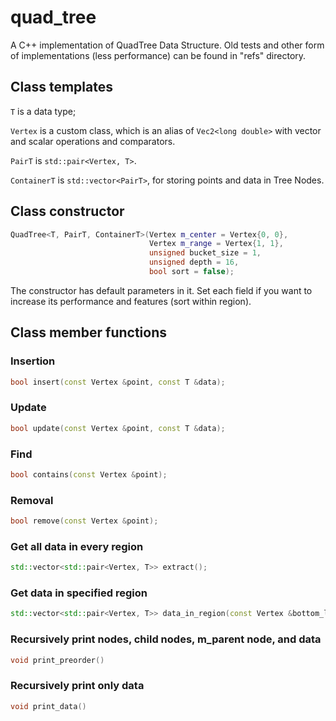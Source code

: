# quad_tree

A C++ implementation of QuadTree Data Structure. Old tests and other form of implementations (less performance) can be found in "refs" directory.

## Class templates
`T` is a data type;

`Vertex` is a custom class, which is an alias of `Vec2<long double>` with vector and scalar operations and comparators.

`PairT` is `std::pair<Vertex, T>`.

`ContainerT` is `std::vector<PairT>`, for storing points and data in Tree Nodes.

## Class constructor

```C++
QuadTree<T, PairT, ContainerT>(Vertex m_center = Vertex{0, 0},
                               Vertex m_range = Vertex{1, 1},
                               unsigned bucket_size = 1,
                               unsigned depth = 16,
                               bool sort = false);
```

The constructor has default parameters in it. Set each field if you want to increase its performance and features (sort within region).

## Class member functions

### Insertion
```C++
bool insert(const Vertex &point, const T &data);
```

### Update
```C++
bool update(const Vertex &point, const T &data);
```

### Find
```C++
bool contains(const Vertex &point);
```
### Removal
```C++
bool remove(const Vertex &point);
```

### Get all data in every region
```C++
std::vector<std::pair<Vertex, T>> extract();
```

### Get data in specified region
```C++
std::vector<std::pair<Vertex, T>> data_in_region(const Vertex &bottom_left, const Vertex &top_right);
```

### Recursively print nodes, child nodes, m_parent node, and data
```C++
void print_preorder()
```

### Recursively print only data
```C++
void print_data()
```
